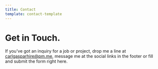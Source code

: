 ```yaml
---
title: Contact
template: contact-template
---
```

# Get in Touch.

If you've got an inquiry for a job or project, drop me a line at carlgasparhire@pm.me, message me at the social links in the footer or fill and submit the form right here.